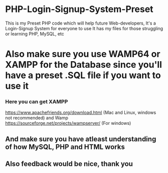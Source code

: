 # PHP-Login-Signup-System-Preset
This is my Preset PHP code which will help future Web-developers, It's a Login-Signup System for everyone to use
It has my files for those struggling or learning PHP, MySQL, etc

# Also make sure you use WAMP64 or XAMPP for the Database since you'll have a preset .SQL file if you want to use it
### Here you can get XAMPP
https://www.apachefriends.org/download.html
(Mac and Linux, windows not recommended) 
and Wamp
https://sourceforge.net/projects/wampserver/
(For windows)
## And make sure you have atleast understanding of how MySQL, PHP and HTML works
## Also feedback would be nice, thank you
